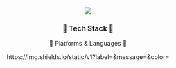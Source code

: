 <div align=center>
	<img src="https://capsule-render.vercel.app/api?type=waving&color=auto&height=200&section=header&text=SANGHEON%20Github!&fontSize=90" />	
</div>
<div align=center>
	<h3>🦴 Tech Stack 🦴</h3>
	<p>🙆 Platforms & Languages 🙆</p>
https://img.shields.io/static/v1?label=<LABEL>&message=<MESSAGE>&color=<black>
